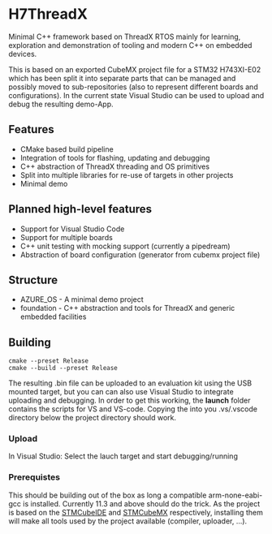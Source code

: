 # H7ThreadX
Minimal C++ framework based on ThreadX RTOS mainly for learning, exploration and demonstration of tooling and modern C++ on embedded devices. 

This is based on an exported CubeMX project file for a STM32 H743XI-E02 which has been split it into separate parts that can be managed and possibly moved to sub-repositories (also to represent different boards and configurations).
In the current state Visual Studio can be used to upload and debug the resulting demo-App. 

## Features
* CMake based build pipeline
* Integration of tools for flashing, updating and debugging
* C++ abstraction of ThreadX threading and OS primitives
* Split into multiple libraries for re-use of targets in other projects
* Minimal demo

## Planned high-level features
* Support for Visual Studio Code
* Support for multiple boards
* C++ unit testing with mocking support (currently a pipedream)
* Abstraction of board configuration (generator from cubemx project file)
  

## Structure
* AZURE_OS - A minimal demo project
* foundation - C++ abstraction and tools for ThreadX and generic embedded facilities
  
## Building
```
cmake --preset Release
cmake --build --preset Release
```
The resulting .bin file can be uploaded to an evaluation kit using the USB mounted target, but you can can also use Visual Studio to integrate uploading and debugging. 
In order to get this working, the **launch** folder contains the scripts for VS and VS-code. Copying the into you .vs/.vscode directory below the project directory should work. 

### Upload
In Visual Studio: Select the lauch target and start debugging/running

### Prerequistes
This should be building out of the box as long a compatible arm-none-eabi-gcc is installed. Currently 11.3 and above should do the trick.
As the project is based on the  [STMCubeIDE](https://www.st.com/en/development-tools/stm32cubeide.html) and [STMCubeMX](https://www.st.com/en/development-tools/stm32cubemx.html) respectively, installing them will make all tools used by the project available (compiler, uploader, ...).



